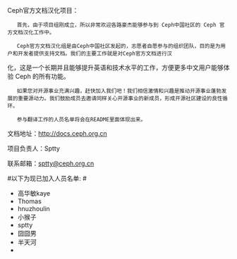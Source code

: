 Ceph官方文档汉化项目：

       首先，由于项目组刚成立，所以非常欢迎各路豪杰能够参与到 Ceph中国社区的 Ceph 官方文档汉化工作中。

       Ceph官方文档汉化组是由Ceph中国社区发起的，志愿者自愿参与的组织团队，目的是为用户和开发者提供支持文档。我们的主要工作就是对Ceph官方文档进行汉
化，这是一个长期并且能够提升英语和技术水平的工作，方便更多中文用户能够体验 Ceph 的所有功能。

       如果您对开源事业充满兴趣，赶快加入我们吧！我们相信激情和兴趣是推动开源事业蓬勃发展的重要源动力。我们鼓励成员去邀请同样关心开源事业的新成员，形成开源社区建设的良性循环。

       参与翻译工作的人员名单将会在README里面体现出来。

文档地址：http://docs.ceph.org.cn

项目负责人：Sptty

联系邮箱：sptty@ceph.org.cn‍


 
#以下为现已加入人员名单:  #
  
- 高华敏kaye
- Thomas
- hnuzhoulin
- 小猴子
- sptty
- 囧囧男
- 半天河
- 
